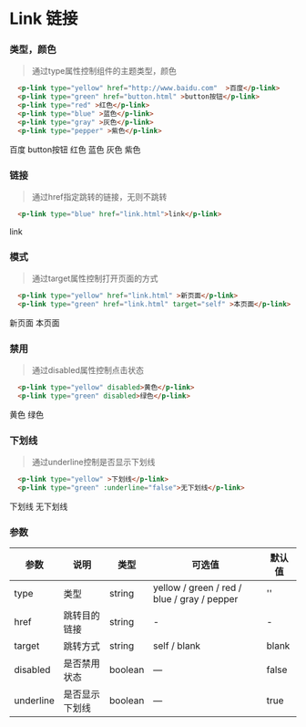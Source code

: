 # Link 链接

### 类型，颜色
> 通过type属性控制组件的主题类型，颜色

``` html
  <p-link type="yellow" href="http://www.baidu.com"  >百度</p-link>
  <p-link type="green" href="button.html" >button按钮</p-link>
  <p-link type="red" >红色</p-link>
  <p-link type="blue" >蓝色</p-link>
  <p-link type="gray" >灰色</p-link>
  <p-link type="pepper" >紫色</p-link>
```
<p-link type="yellow" href="http://www.baidu.com" >百度</p-link>
<p-link type="green" href="button.html" >button按钮</p-link>
<p-link type="red" >红色</p-link>
<p-link type="blue" >蓝色</p-link>
<p-link type="gray" >灰色</p-link>
<p-link type="pepper" >紫色</p-link>

### 链接
> 通过href指定跳转的链接，无则不跳转

``` html
  <p-link type="blue" href="link.html">link</p-link>
```
<p-link type="blue" href="link.html">link</p-link>

### 模式
> 通过target属性控制打开页面的方式

``` html
  <p-link type="yellow" href="link.html" >新页面</p-link>
  <p-link type="green" href="link.html" target="self" >本页面</p-link>
```
<p-link type="yellow" href="link.html" >新页面</p-link>
<p-link type="green" href="link.html" target="self" >本页面</p-link>

### 禁用
> 通过disabled属性控制点击状态

``` html
  <p-link type="yellow" disabled>黄色</p-link>
  <p-link type="green" disabled>绿色</p-link>
```
<p-link type="yellow" disabled >黄色</p-link>
<p-link type="green" disabled>绿色</p-link>

### 下划线
> 通过underline控制是否显示下划线

``` html
  <p-link type="yellow" >下划线</p-link>
  <p-link type="green" :underline="false">无下划线</p-link>
```
<p-link type="yellow" >下划线</p-link>
<p-link type="green" :underline="false">无下划线</p-link>

### 参数
| 参数      | 说明    | 类型      | 可选值       | 默认值   |
|---------- |-------- |---------- |-------------  |-------- |
| type     | 类型   | string    |   yellow / green / red / blue / gray / pepper |     ''    |
| href     | 跳转目的链接   | string  |   -        |    -    |
| target     | 跳转方式   | string  |   self / blank      |    blank    |
| disabled  | 是否禁用状态    | boolean   | —   | false   |
| underline     | 是否显示下划线   | boolean    | — | true   |